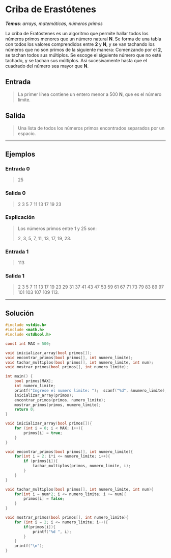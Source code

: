 # Criba de Erastótenes

_**Temas**_: _arrays_, _matemáticas_, _números primos_

La criba de Eratóstenes es un algoritmo que permite hallar todos los números primos menores que un número natural **N**. Se forma de una tabla con todos los valores comprendidos entre **2** y **N**, y se van tachando los números que no son primos de la siguiente manera: Comenzando por el **2**, se tachan todos sus múltiplos. Se escoge el siguiente número que no esté tachado, y se tachan sus múltiplos. Así sucesivamente hasta que el cuadrado del número sea mayor que **N**.

## Entrada

> La primer línea contiene un entero menor a 500 **N**, que es el número límite.

## Salida

> Una lista de todos los números primos encontrados separados por un espacio.

---

## Ejemplos

### Entrada 0

> 25

### Salida 0

> 2 3 5 7 11 13 17 19 23

### Explicación

> Los números primos entre 1 y 25 son:
>
> 2, 3, 5, 7, 11, 13, 17, 19, 23.

### Entrada 1

> 113

### Salida 1

> 2 3 5 7 11 13 17 19 23 29 31 37 41 43 47 53 59 61 67 71 73 79 83 89 97 101 103 107 109 113.

---

## Solución

```C
#include <stdio.h>
#include <math.h>
#include <stdbool.h>

const int MAX = 500;

void inicializar_array(bool primos[]);
void encontrar_primos(bool primos[], int numero_limite);
void tachar_multiplos(bool primos[], int numero_limite, int num);
void mostrar_primos(bool primos[], int numero_limite);

int main() {
    bool primos[MAX];
    int numero_limite;
    printf("Ingrese el numero limite: ");  scanf("%d", &numero_limite);
    inicializar_array(primos);
    encontrar_primos(primos, numero_limite);
    mostrar_primos(primos, numero_limite);
    return 0;
}

void inicializar_array(bool primos[]){
    for (int i = 0; i < MAX; i++){
        primos[i] = true;
    }
}

void encontrar_primos(bool primos[], int numero_limite){
    for(int i = 2; i*i <= numero_limite; i++){
        if (primos[i]){
            tachar_multiplos(primos, numero_limite, i);
        }
    }
}

void tachar_multiplos(bool primos[], int numero_limite, int num){
    for(int i = num*2; i <= numero_limite; i += num){
        primos[i] = false;
    }
}

void mostrar_primos(bool primos[], int numero_limite){
    for (int i = 2; i <= numero_limite; i++){
        if(primos[i]){
            printf("%d ", i);
        }
    }
    printf("\n");
}

```
